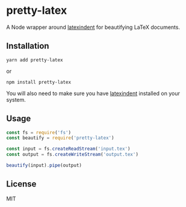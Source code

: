 # pretty-latex
A Node wrapper around [latexindent](https://github.com/cmhughes/latexindent.pl) for beautifying LaTeX documents.


## Installation
```
yarn add pretty-latex
```
or

```
npm install pretty-latex
```

You will also need to make sure you have [latexindent](https://github.com/cmhughes/latexindent.pl) installed on your system.

## Usage
```js
const fs = require('fs')
const beautify = require('pretty-latex')

const input = fs.createReadStream('input.tex')
const output = fs.createWriteStream('output.tex')

beautify(input).pipe(output)
```

## License
MIT
